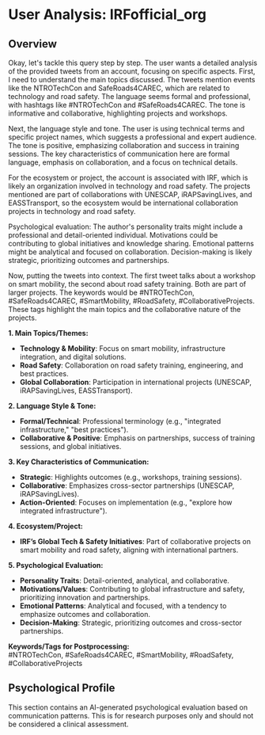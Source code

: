 # User Analysis: IRFofficial_org

## Overview

<think>
Okay, let's tackle this query step by step. The user wants a detailed analysis of the provided tweets from an account, focusing on specific aspects. First, I need to understand the main topics discussed. The tweets mention events like the NTROTechCon and SafeRoads4CAREC, which are related to technology and road safety. The language seems formal and professional, with hashtags like #NTROTechCon and #SafeRoads4CAREC. The tone is informative and collaborative, highlighting projects and workshops.

Next, the language style and tone. The user is using technical terms and specific project names, which suggests a professional and expert audience. The tone is positive, emphasizing collaboration and success in training sessions. The key characteristics of communication here are formal language, emphasis on collaboration, and a focus on technical details.

For the ecosystem or project, the account is associated with IRF, which is likely an organization involved in technology and road safety. The projects mentioned are part of collaborations with UNESCAP, iRAPSavingLives, and EASSTransport, so the ecosystem would be international collaboration projects in technology and road safety.

Psychological evaluation: The author's personality traits might include a professional and detail-oriented individual. Motivations could be contributing to global initiatives and knowledge sharing. Emotional patterns might be analytical and focused on collaboration. Decision-making is likely strategic, prioritizing outcomes and partnerships.

Now, putting the tweets into context. The first tweet talks about a workshop on smart mobility, the second about road safety training. Both are part of larger projects. The keywords would be #NTROTechCon, #SafeRoads4CAREC, #SmartMobility, #RoadSafety, #CollaborativeProjects. These tags highlight the main topics and the collaborative nature of the projects.
</think>

**1. Main Topics/Themes:**  
- **Technology & Mobility**: Focus on smart mobility, infrastructure integration, and digital solutions.  
- **Road Safety**: Collaboration on road safety training, engineering, and best practices.  
- **Global Collaboration**: Participation in international projects (UNESCAP, iRAPSavingLives, EASSTransport).  

**2. Language Style & Tone:**  
- **Formal/Technical**: Professional terminology (e.g., "integrated infrastructure," "best practices").  
- **Collaborative & Positive**: Emphasis on partnerships, success of training sessions, and global initiatives.  

**3. Key Characteristics of Communication:**  
- **Strategic**: Highlights outcomes (e.g., workshops, training sessions).  
- **Collaborative**: Emphasizes cross-sector partnerships (UNESCAP, iRAPSavingLives).  
- **Action-Oriented**: Focuses on implementation (e.g., "explore how integrated infrastructure").  

**4. Ecosystem/Project:**  
- **IRF’s Global Tech & Safety Initiatives**: Part of collaborative projects on smart mobility and road safety, aligning with international partners.  

**5. Psychological Evaluation:**  
- **Personality Traits**: Detail-oriented, analytical, and collaborative.  
- **Motivations/Values**: Contributing to global infrastructure and safety, prioritizing innovation and partnerships.  
- **Emotional Patterns**: Analytical and focused, with a tendency to emphasize outcomes and collaboration.  
- **Decision-Making**: Strategic, prioritizing outcomes and cross-sector partnerships.  

**Keywords/Tags for Postprocessing:**  
#NTROTechCon, #SafeRoads4CAREC, #SmartMobility, #RoadSafety, #CollaborativeProjects

## Psychological Profile

This section contains an AI-generated psychological evaluation based on communication patterns. This is for research purposes only and should not be considered a clinical assessment.